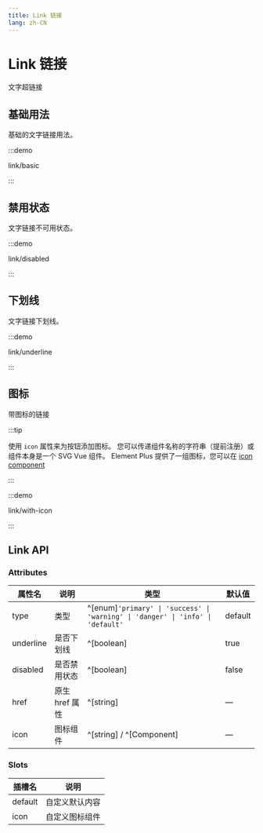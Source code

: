 ```yaml
---
title: Link 链接
lang: zh-CN
---
```


# Link 链接

文字超链接

## 基础用法

基础的文字链接用法。

:::demo

link/basic

:::

## 禁用状态

文字链接不可用状态。

:::demo

link/disabled

:::

## 下划线

文字链接下划线。

:::demo

link/underline

:::

## 图标

带图标的链接

:::tip

使用 `icon` 属性来为按钮添加图标。 您可以传递组件名称的字符串（提前注册）或组件本身是一个 SVG Vue 组件。 Element Plus 提供了一组图标，您可以在 [icon component](/zh-CN/component/icon)

:::

:::demo

link/with-icon

:::

## Link API

### Attributes

| 属性名       | 说明         | 类型                                                                                   | 默认值     |
| --------- | ---------- | ------------------------------------------------------------------------------------ | ------- |
| type      | 类型         | ^[enum]`'primary' \| 'success' \| 'warning' \| 'danger' \| 'info' \| 'default'` | default |
| underline | 是否下划线      | ^[boolean]                                                                           | true    |
| disabled  | 是否禁用状态     | ^[boolean]                                                                           | false   |
| href      | 原生 href 属性 | ^[string]                                                                            | —       |
| icon      | 图标组件       | ^[string] / ^[Component]                                                             | —       |

### Slots

| 插槽名     | 说明      |
| ------- | ------- |
| default | 自定义默认内容 |
| icon    | 自定义图标组件 |
